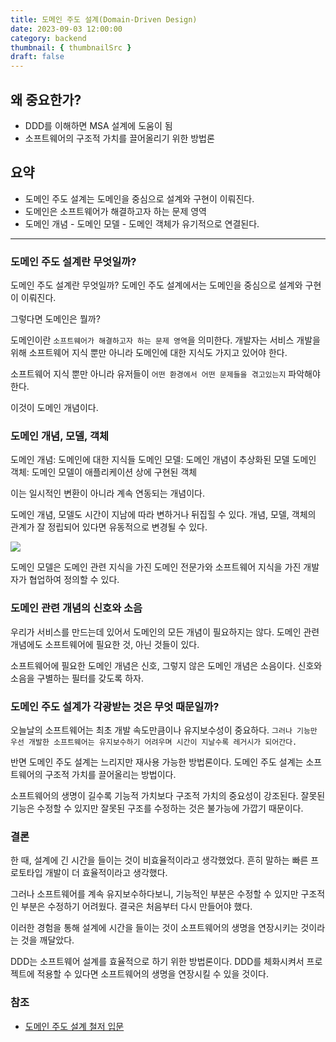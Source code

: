 ```yaml
---
title: 도메인 주도 설계(Domain-Driven Design)
date: 2023-09-03 12:00:00
category: backend
thumbnail: { thumbnailSrc }
draft: false
---
```


## 왜 중요한가?

- DDD를 이해하면 MSA 설계에 도움이 됨
- 소프트웨어의 구조적 가치를 끌어올리기 위한 방법론

## 요약

- 도메인 주도 설계는 도메인을 중심으로 설계와 구현이 이뤄진다.
- 도메인은 소프트웨어가 해결하고자 하는 문제 영역
- 도메인 개념 - 도메인 모델 - 도메인 객체가 유기적으로 연결된다.

---

### 도메인 주도 설계란 무엇일까?

도메인 주도 설계란 무엇일까?
도메인 주도 설계에서는 도메인을 중심으로 설계와 구현이 이뤄진다.

그렇다면 도메인은 뭘까?

도메인이란 `소프트웨어가 해결하고자 하는 문제 영역`을 의미한다.
개발자는 서비스 개발을 위해 소프트웨어 지식 뿐만 아니라 도메인에 대한 지식도 가지고 있어야 한다.

소프트웨어 지식 뿐만 아니라 유저들이 `어떤 환경에서 어떤 문제들을 겪고있는지` 파악해야 한다.

이것이 도메인 개념이다.

### 도메인 개념, 모델, 객체

도메인 개념: 도메인에 대한 지식들
도메인 모델: 도메인 개념이 추상화된 모델
도메인 객체: 도메인 모델이 애플리케이션 상에 구현된 객체

이는 일시적인 변환이 아니라 계속 연동되는 개념이다.

도메인 개념, 모델도 시간이 지남에 따라 변하거나 뒤집힐 수 있다.
개념, 모델, 객체의 관계가 잘 정립되어 있다면 유동적으로 변경될 수 있다.

![](https://i.imgur.com/lekfy4m.png)

도메인 모델은 도메인 관련 지식을 가진 도메인 전문가와 소프트웨어 지식을 가진 개발자가 협업하여 정의할 수 있다.

### 도메인 관련 개념의 신호와 소음

우리가 서비스를 만드는데 있어서 도메인의 모든 개념이 필요하지는 않다.
도메인 관련 개념에도 소프트웨어에 필요한 것, 아닌 것들이 있다.

소프트웨어에 필요한 도메인 개념은 신호, 그렇지 않은 도메인 개념은 소음이다.
신호와 소음을 구별하는 필터를 갖도록 하자.

### 도메인 주도 설계가 각광받는 것은 무엇 때문일까?

오늘날의 소프트웨어는 최초 개발 속도만큼이나 유지보수성이 중요하다.
`그러나 기능만 우선 개발한 소프트웨어는 유지보수하기 어려우며 시간이 지날수록 레거시가 되어간다.`

반면 도메인 주도 설계는 느리지만 재사용 가능한 방법론이다.
도메인 주도 설계는 소프트웨어의 구조적 가치를 끌어올리는 방법이다.

소프트웨어의 생명이 길수록 기능적 가치보다 구조적 가치의 중요성이 강조된다.
잘못된 기능은 수정할 수 있지만 잘못된 구조를 수정하는 것은 불가능에 가깝기 때문이다.

### 결론

한 때, 설계에 긴 시간을 들이는 것이 비효율적이라고 생각했었다.
흔히 말하는 빠른 프로토타입 개발이 더 효율적이라고 생각했다.

그러나 소프트웨어를 계속 유지보수하다보니, 기능적인 부분은 수정할 수 있지만 구조적인 부분은 수정하기 어려웠다.
결국은 처음부터 다시 만들어야 했다.

이러한 경험을 통해 설계에 시간을 들이는 것이 소프트웨어의 생명을 연장시키는 것이라는 것을 깨달았다.

DDD는 소프트웨어 설계를 효율적으로 하기 위한 방법론이다.
DDD를 체화시켜서 프로젝트에 적용할 수 있다면 소프트웨어의 생명을 연장시킬 수 있을 것이다.

### 참조

- [도메인 주도 설계 철저 입문](https://www.yes24.com/Product/Goods/93384475)
